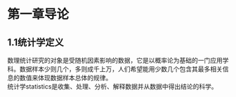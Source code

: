 # 第一章导论
## 1.1统计学定义
数理统计研究的对象是受随机因素影响的数据，它是以概率论为基础的一门应用学科。数据样本少则几个，多则成千上万，人们希望能用少数几个包含其最多相关信息的数值来体现数据样本总体的规律。  
统计学statistics是收集、处理、分析、解释数据并从数据中得出结论的科学。  
